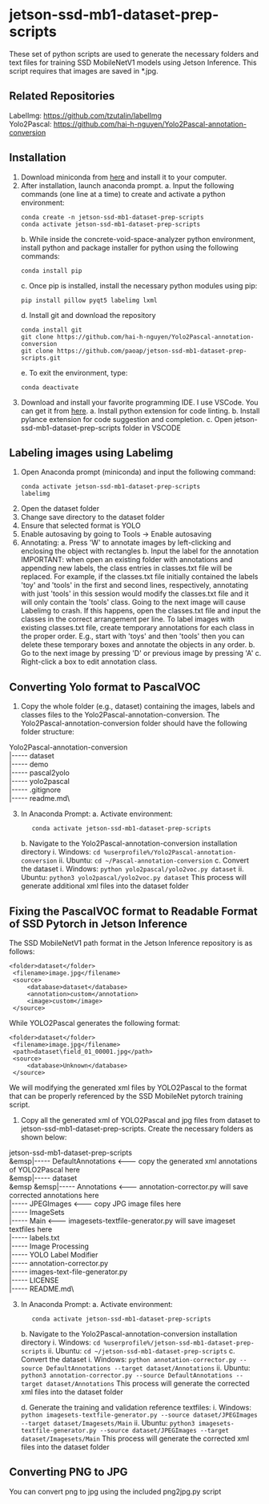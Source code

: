 # jetson-ssd-mb1-dataset-prep-scripts
These set of python scripts are used to generate the necessary folders and text files for training SSD MobileNetV1 models using Jetson Inference. This script requires that images are saved in *.jpg.

## Related Repositories
LabelImg: https://github.com/tzutalin/labelImg \
Yolo2Pascal: https://github.com/hai-h-nguyen/Yolo2Pascal-annotation-conversion

## Installation
1. Download miniconda from [here](https://docs.conda.io/en/latest/miniconda.html) and install it to your computer.
2. After installation, launch anaconda prompt.
   a. Input the following commands (one line at a time) to create and activate a python environment:
      ```
      conda create -n jetson-ssd-mb1-dataset-prep-scripts
      conda activate jetson-ssd-mb1-dataset-prep-scripts
      ```
   b. While inside the concrete-void-space-analyzer python environment, install python and package installer for python using the following commands:
      ```
      conda install pip
      ```
   c. Once pip is installed, install the necessary python modules using pip:
      ```
      pip install pillow pyqt5 labelimg lxml
      ```
   d. Install git and download the repository
      ```
      conda install git
      git clone https://github.com/hai-h-nguyen/Yolo2Pascal-annotation-conversion
      git clone https://github.com/paoap/jetson-ssd-mb1-dataset-prep-scripts.git
      ```
   e. To exit the environment, type:
      ```
      conda deactivate
      ```      
4. Download and install your favorite programming IDE. I use VSCode. You can get it from [here](https://code.visualstudio.com/).
   a. Install python extension for code linting.
   b. Install pylance extension for code suggestion and completion.
   c. Open jetson-ssd-mb1-dataset-prep-scripts folder in VSCODE

## Labeling images using Labelimg
1. Open Anaconda prompt (miniconda) and input the following command:
   ```
   conda activate jetson-ssd-mb1-dataset-prep-scripts
   labelimg
   ```
2. Open the dataset folder
3. Change save directory to the dataset folder
4. Ensure that selected format is YOLO
5. Enable autosaving by going to Tools -> Enable autosaving
6. Annotating:
   a. Press 'W' to annotate images by left-clicking and enclosing the object with rectangles
   b. Input the label for the annotation
   IMPORTANT: when open an existing folder with annotations and appending new labels, the class entries in classes.txt file will be replaced. For example, if the classes.txt file initially contained the labels 'toy' and 'tools' in the first and second lines, respectively, annotating with just 'tools' in this session would modify the classes.txt file and it will only contain the 'tools' class. Going to the next image will cause Labelimg to crash. If this happens, open the classes.txt file and input the classes in the correct arrangement per line. To label images with existing classes.txt file, create temporary annotations for each class in the proper order. E.g., start with 'toys' and then 'tools' then you can delete these temporary boxes and annotate the objects in any order. 
   b. Go to the next image by pressing 'D' or previous image by pressing 'A'
   c. Right-click a box to edit annotation class.

## Converting Yolo format to PascalVOC
1. Copy the whole folder (e.g., dataset) containing the images, labels and classes files to the Yolo2Pascal-annotation-conversion. The Yolo2Pascal-annotation-conversion folder should have the following folder structure:

Yolo2Pascal-annotation-conversion\
   |----- dataset\
   |----- demo\
   |----- pascal2yolo\
   |----- yolo2pascal\
   |----- .gitignore\
   |----- readme.md\
   
3. In Anaconda Prompt:
   a. Activate environment:
      ```
         conda activate jetson-ssd-mb1-dataset-prep-scripts
      ```
   b. Navigate to the Yolo2Pascal-annotation-conversion installation directory
      i. Windows:
         ```
         cd %userprofile%/Yolo2Pascal-annotation-conversion
         ```
      ii. Ubuntu:
         ```
         cd ~/Pascal-annotation-conversion
         ```
   c. Convert the dataset
      i. Windows:
         ```
         python yolo2pascal/yolo2voc.py dataset
         ```
      ii. Ubuntu:
         ```
         python3 yolo2pascal/yolo2voc.py dataset
         ```
      This process will generate additional xml files into the dataset folder

## Fixing the PascalVOC format to Readable Format of SSD Pytorch in Jetson Inference

   The SSD MobileNetV1 path format in the Jetson Inference repository is as follows:
   ```
   <folder>dataset</folder>
	<filename>image.jpg</filename>
	<source>
		<database>dataset</database>
		<annotation>custom</annotation>
		<image>custom</image>
	</source>
   ```
   While YOLO2Pascal generates the following format:
   ```
   <folder>dataset</folder>
	<filename>image.jpg</filename>
	<path>dataset\field_01_00001.jpg</path>
	<source>
		<database>Unknown</database>
	</source>
   ```
   We will modifying the generated xml files by YOLO2Pascal to the format that can be properly referenced by the SSD MobileNet pytorch training script.

1. Copy all the generated xml of YOLO2Pascal and jpg files from dataset to jetson-ssd-mb1-dataset-prep-scripts. Create the necessary folders as shown below:

jetson-ssd-mb1-dataset-prep-scripts\
&emsp|----- DefaultAnnotations <--- copy the generated xml annotations of YOLO2Pascal here\
&emsp|----- dataset\
&emsp &emsp|----- Annotations   <--- annotation-corrector.py will save corrected annotations here\
      |----- JPEGImages    <--- copy JPG image files here\
      |----- ImageSets\
         |----- Main       <--- imagesets-textfile-generator.py will save imageset textfiles here\
      |----- labels.txt\
   |----- Image Processing\
   |----- YOLO Label Modifier\
   |----- annotation-corrector.py\
   |----- images-text-file-generator.py\
   |----- LICENSE\
   |----- README.md\
   
3. In Anaconda Prompt:
   a. Activate environment:
      ```
         conda activate jetson-ssd-mb1-dataset-prep-scripts
      ```
   b. Navigate to the Yolo2Pascal-annotation-conversion installation directory
      i. Windows:
         ```
         cd %userprofile%/jetson-ssd-mb1-dataset-prep-scripts
         ```
      ii. Ubuntu:
         ```
         cd ~/jetson-ssd-mb1-dataset-prep-scripts
         ```
   c. Convert the dataset
      i. Windows:
         ```
         python annotation-corrector.py --source DefaultAnnotations --target dataset/Annotations
         ```
      ii. Ubuntu:
         ```
         python3 annotation-corrector.py --source DefaultAnnotations --target dataset/Annotations
         ```
      This process will generate the corrected xml files into the dataset folder
   
   d. Generate the training and validation reference textfiles:
      i. Windows:
         ```
         python imagesets-textfile-generator.py --source dataset/JPEGImages --target dataset/Imagesets/Main
         ```
      ii. Ubuntu:
         ```
         python3 imagesets-textfile-generator.py --source dataset/JPEGImages --target dataset/Imagesets/Main
         ```
      This process will generate the corrected xml files into the dataset folder

## Converting PNG to JPG
You can convert png to jpg using the included png2jpg.py script



